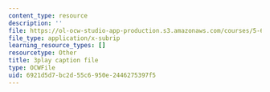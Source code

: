 ```yaml
---
content_type: resource
description: ''
file: https://ol-ocw-studio-app-production.s3.amazonaws.com/courses/5-61-physical-chemistry-fall-2017/6921d5d7bc2d55c6950e2446275397f5_JzW4RYICOdA.vtt
file_type: application/x-subrip
learning_resource_types: []
resourcetype: Other
title: 3play caption file
type: OCWFile
uid: 6921d5d7-bc2d-55c6-950e-2446275397f5
---
```

